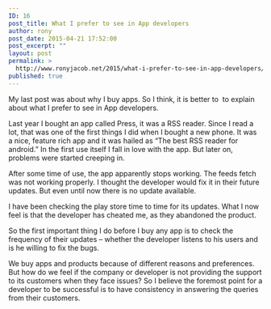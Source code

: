 ```yaml
---
ID: 16
post_title: What I prefer to see in App developers
author: rony
post_date: 2015-04-21 17:52:00
post_excerpt: ""
layout: post
permalink: >
  http://www.ronyjacob.net/2015/what-i-prefer-to-see-in-app-developers/
published: true
---
```

<span style="font-family: inherit;">My last post was about why I buy apps. So I think, it is better to  to explain about what I prefer to see in App developers.</span>

<span style="font-family: inherit;">Last year I bought an app called Press, it was a RSS reader. Since I read a lot, that was one of the first things I did when I bought a new phone. It was a nice, feature rich app and it was hailed as “The best RSS reader for android.” In the first use itself I fall in love with the app. But later on, problems were started creeping in.</span>

<span style="font-family: inherit;">After some time of use, the app apparently stops working. The feeds fetch was not working properly. I thought the developer would fix it in their future updates. But even until now there is no update available.</span>

<span style="font-family: inherit;">I have been checking the play store time to time for its updates. What I now feel is that the developer has cheated me, as they abandoned the product.</span>

<span style="font-family: inherit;">So the first important thing I do before I buy any app is to check the frequency of their updates – whether the developer listens to his users and is he willing to fix the bugs.</span>

<span style="font-family: inherit;">We buy apps and products because of different reasons and preferences. But how do we feel if the company or developer is not providing the support to its customers when they face issues? So I believe the foremost point for a developer to be successful is to have consistency in answering the queries from their customers.</span>

&nbsp;